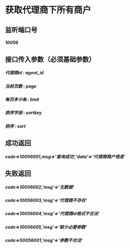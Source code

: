# 获取代理商下所有商户
## 监听端口号
##### *10056*
## 接口传入参数（必须基础参数）
##### **代理商id** : *agent_id*
##### **当前页数** : *page*
##### **每页多少条** : *limit*
##### **排序字段** : *sortkey*
##### **排序** : *sort*


## 成功返回
##### **code=>10056001,msg=>'查询成功','data'=>'代理商商户信息'**

## 失败返回
##### **code=>10056002,'msg'=>'无数据'**
##### **code=>10056003,'msg'=>'代理商不存在'**
##### **code=>10056004,'msg'=>'代理商id格式不合法'**
##### **code=>10056005,'msg'=>'缺少必要参数'**
##### **code=>50056001,'msg'=>'参数不合法'**
